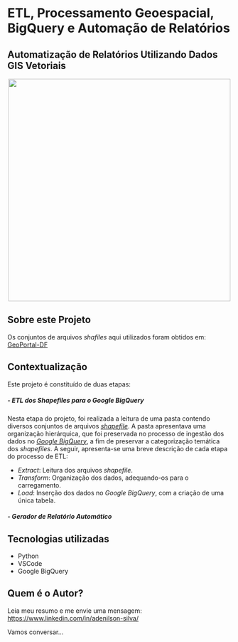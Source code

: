 # ETL, Processamento Geoespacial, BigQuery e Automação de Relatórios
## Automatização de Relatórios Utilizando Dados GIS Vetoriais
<div align="center">
  <img src="https://drive.google.com/uc?export=view&id=1LSYRNi3MSSxwlsb9BZhnr7OEyWVMzeut" width="500">
</div>

## Sobre este Projeto 
Os conjuntos de arquivos _shafiles_ aqui utilizados foram obtidos em: <a href='https://www.ide.df.gov.br/geoportal/'>GeoPortal-DF</a>

## Contextualização
Este projeto é constituído de duas etapas:

##### - ETL dos _Shapefiles_ para o Google BigQuery
Nesta etapa do projeto, foi realizada a leitura de uma pasta contendo diversos conjuntos de arquivos <a href='https://desktop.arcgis.com/en/arcmap/latest/manage-data/shapefiles/what-is-a-shapefile.htm'>_shapefile_</a>. A pasta apresentava uma organização hierárquica, que foi preservada no processo de ingestão dos dados no <a href='https://cloud.google.com/bigquery/docs/introduction?hl=pt-br'>_Google BigQuery_</a>, a fim de preservar a categorização temática dos _shapefiles_. A seguir, apresenta-se uma breve descrição de cada etapa do processo de ETL:

- _Extract_: Leitura dos arquivos _shapefile_.
- _Transform_: Organização dos dados, adequando-os para o carregamento.
- _Load_: Inserção dos dados no _Google BigQuery_, com a criação de uma única tabela.
  
##### - Gerador de Relatório Automático 

## Tecnologias utilizadas
- Python
- VSCode
- Google BigQuery


## Quem é o Autor?
Leia meu resumo e me envie uma mensagem: https://www.linkedin.com/in/adenilson-silva/

Vamos conversar...
